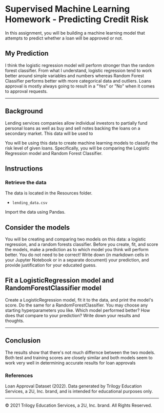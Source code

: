 # Supervised Machine Learning Homework - Predicting Credit Risk

In this assignment, you will be building a machine learning model that attempts to predict whether a loan will be approved or not. 

## My Prediction

I think the logistic regression model will perform stronger than the random forest classifier. From what I understand, logistic regression tend to work better around simple variables and numbers whereas Random Forest Classifier performs better with more categorical data and outliers. Loans approval is mostly always going to result in a "Yes" or "No" when it comes to approval requests.

-------------------------------------------------------------------------------------------------------------

## Background

Lending services companies allow individual investors to partially fund personal loans as well as buy and sell notes backing the loans on a secondary market. This data will be used to 

You will be using this data to create machine learning models to classify the risk level of given loans. Specifically, you will be comparing the Logistic Regression model and Random Forest Classifier.

## Instructions

### Retrieve the data

The data is located in the Resources folder.

* `lending_data.csv`

Import the data using Pandas.

## Consider the models

You will be creating and comparing two models on this data: a logistic regression, and a random forests classifier. Before you create, fit, and score the models, make a prediction as to which model you think will perform better. You do not need to be correct! Write down (in markdown cells in your Jupyter Notebook or in a separate document) your prediction, and provide justification for your educated guess.

## Fit a LogisticRegression model and RandomForestClassifier model

Create a LogisticRegression model, fit it to the data, and print the model's score. Do the same for a RandomForestClassifier. You may choose any starting hyperparameters you like. Which model performed better? How does that compare to your prediction? Write down your results and thoughts.

-----------------------------------------------------------------------------------------------------------------
## Conclusion

The results show that there's not much differnce between the two models. Both test and training scores are closely similar and both models seem to work very well in determining accurate results for loan approvals


### References

Loan Approval Dataset (2022). Data generated by Trilogy Education Services, a 2U, Inc. brand, and is intended for educational purposes only.

- - -

© 2021 Trilogy Education Services, a 2U, Inc. brand. All Rights Reserved.



